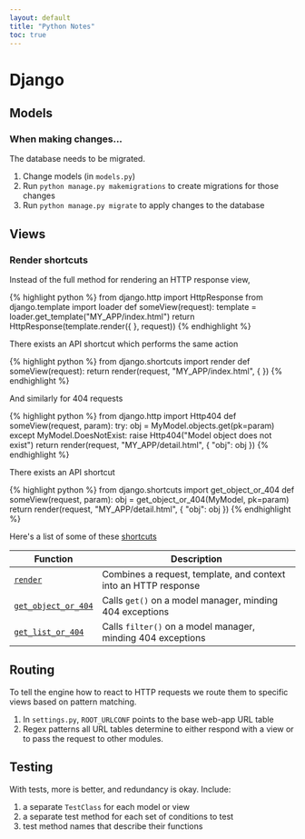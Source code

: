 ```yaml
---
layout: default
title: "Python Notes"
toc: true
---
```


# Django

## Models

### When making changes...

The database needs to be migrated.

1. Change models (in `models.py`)
2. Run `python manage.py makemigrations` to create migrations for those
   changes
3. Run `python manage.py migrate` to apply changes to the database

## Views

### Render shortcuts

Instead of the full method for rendering an HTTP response view,

{% highlight python %}
from django.http import HttpResponse
from django.template import loader
def someView(request):
    template = loader.get_template("MY_APP/index.html")
    return HttpResponse(template.render({ }, request))
{% endhighlight %}

There exists an API shortcut which performs the same action

{% highlight python %}
from django.shortcuts import render
def someView(request):
    return render(request, "MY_APP/index.html", { })
{% endhighlight %}

And similarly for 404 requests

{% highlight python %}
from django.http import Http404
def someView(request, param):
    try:
        obj = MyModel.objects.get(pk=param)
    except MyModel.DoesNotExist:
        raise Http404("Model object does not exist")
    return render(request, "MY_APP/detail.html", { "obj": obj })
{% endhighlight %}

There exists an API shortcut

{% highlight python %}
from django.shortcuts import get_object_or_404
def someView(request, param):
    obj = get_object_or_404(MyModel, pk=param)
    return render(request, "MY_APP/detail.html", { "obj": obj })
{% endhighlight %}

Here's a list of some of these [shortcuts][]

| Function                | Description                                                     |
|-------------------------|-----------------------------------------------------------------|
| [`render`][]            | Combines a request, template, and context into an HTTP response |
| [`get_object_or_404`][] | Calls `get()` on a model manager, minding 404 exceptions        |
| [`get_list_or_404`][]   | Calls `filter()` on a model manager, minding 404 exceptions     |

[shortcuts]: https://docs.djangoproject.com/en/1.11/topics/http/shortcuts/
[`render`]: https://docs.djangoproject.com/en/1.11/topics/http/shortcuts/#render
[`get_object_or_404`]: https://docs.djangoproject.com/en/1.11/topics/http/shortcuts/#get_object_or_404
[`get_list_or_404`]: https://docs.djangoproject.com/en/1.11/topics/http/shortcuts/#get_list_or_404

## Routing

To tell the engine how to react to HTTP requests we route them to specific views
based on pattern matching.

1. In `settings.py`, `ROOT_URLCONF` points to the base web-app URL table
2. Regex patterns all URL tables determine to either respond with a view or to
   pass the request to other modules.

## Testing

With tests, more is better, and redundancy is okay. Include:

1. a separate `TestClass` for each model or view
2. a separate test method for each set of conditions to test
3. test method names that describe their functions

